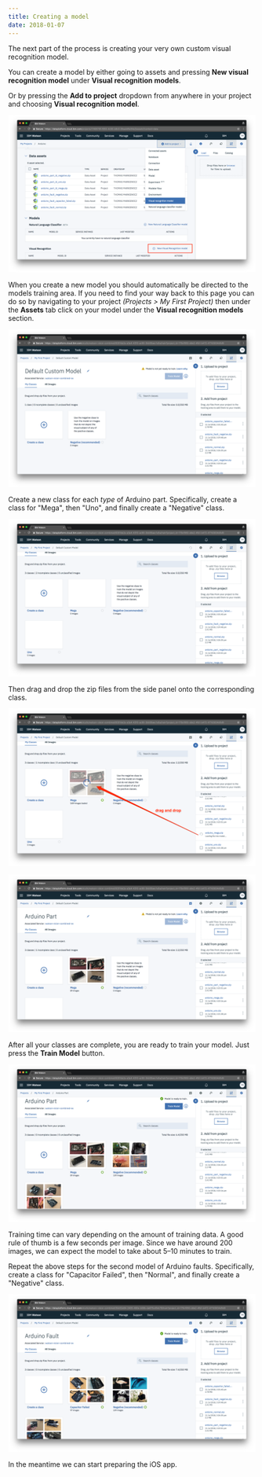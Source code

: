 ```yaml
---
title: Creating a model
date: 2018-01-07
---
```

The next part of the process is creating your very own custom visual recognition model.

You can create a model by either going to assets and pressing **New visual recognition model** under **Visual recognition models**.

Or by pressing the **Add to project** dropdown from anywhere in your project and choosing **Visual recognition model**.

![](../_images/data_assets_add_model.png)

When you create a new model you should automatically be directed to the models training area.  If you need to find your way back to this page you can do so by navigating to your project *(Projects > My First Project)* then under the **Assets** tab click on your model under the **Visual recognition models** section.

![](../_images/add_assets_screen.png)

Create a new class for each *type* of Arduino part. Specifically, create a class for "Mega", then "Uno", and finally create a "Negative" class.

![](../_images/add_assets_screen_empty_classes.png)

Then drag and drop the zip files from the side panel onto the corresponding class.

![](../_images/add_images_to_class.png)

![](../_images/images_added_to_class.png)

After all your classes are complete, you are ready to train your model. Just press the **Train Model** button.

![](../_images/train_model_part.png)

Training time can vary depending on the amount of training data. A good rule of thumb is a few seconds per image. Since we have around 200 images, we can expect the model to take about 5–10 minutes to train.

Repeat the above steps for the second model of Arduino faults. Specifically, create a class for "Capacitor Failed", then "Normal", and finally create a "Negative" class.

![](../_images/train_model_fault.png)

In the meantime we can start preparing the iOS app.
